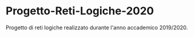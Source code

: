 # Progetto-Reti-Logiche-2020
Progetto di reti logiche realizzato durante l'anno accademico 2019/2020.
